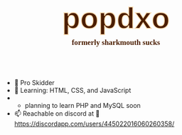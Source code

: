 <head>
    <link href='https://fonts.googleapis.com/css?family=Comfortaa' rel='stylesheet'>
</head>
<div style="background-image: url(https://cdn.discordapp.com/banners/445022016060260358/23cafcb418773a6198bd5938254a5266?size=4096); border-radius: 20px; background-size: cover; background-position: center">
<div style="padding: 40px 0;">
    <h1 style='text-align: center; font-family: "Comfortaa", sans-serif; color: rgb(75 30 0); font-size: 7vw; -webkit-text-stroke: .2vw rgb(250 220 180);'>popdxo</h1>
    <h3 style='margin-top: -4vw; text-align: center; font-size: 1.75vw; color: rgb(75 30 0); font-family: "Comfortaa"' >formerly sharkmouth sucks</h3>
</div>
</div>

- 💪 Pro Skidder
- 🏫 Learning: HTML, CSS, and JavaScript
- - planning to learn PHP and MySQL soon
- 📫 Reachable on discord at 🍔 https://discordapp.com/users/445022016060260358/

<!---
Sharkmouth-Sucks/Sharkmouth-Sucks is a ✨ special ✨ repository because its `README.md` (this file) appears on your GitHub profile.
You can click the Preview link to take a look at your changes.
--->
